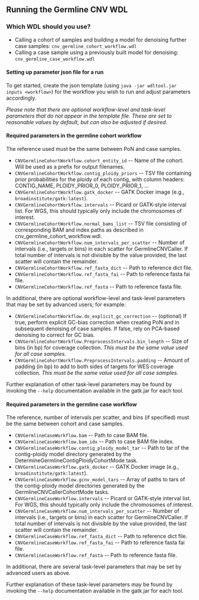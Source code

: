 ## Running the Germline CNV WDL

### Which WDL should you use?

- Calling a cohort of samples and building a model for denoising further case samples: ``cnv_germline_cohort_workflow.wdl``
- Calling a case sample using a previously built model for denoising: ``cnv_germline_case_workflow.wdl``

#### Setting up parameter json file for a run

To get started, create the json template (using ``java -jar wdltool.jar inputs <workflow>``) for the workflow you wish to run and adjust parameters accordingly.  

*Please note that there are optional workflow-level and task-level parameters that do not appear in the template file.  These are set to reasonable values by default, but can also be adjusted if desired.*

#### Required parameters in the germline cohort workflow

The reference used must be the same between PoN and case samples.

- ``CNVGermlineCohortWorkflow.cohort_entity_id`` -- Name of the cohort.  Will be used as a prefix for output filenames.
- ``CNVGermlineCohortWorkflow.contig_ploidy_priors`` -- TSV file containing prior probabilities for the ploidy of each contig, with column headers: CONTIG_NAME, PLOIDY_PRIOR_0, PLOIDY_PRIOR_1, ...
- ``CNVGermlineCohortWorkflow.gatk_docker`` -- GATK Docker image (e.g., ``broadinstitute/gatk:latest``).
- ``CNVGermlineCohortWorkflow.intervals`` -- Picard or GATK-style interval list.  For WGS, this should typically only include the chromosomes of interest.
- ``CNVGermlineCohortWorkflow.normal_bams_list`` -- TSV file consisting of corresponding BAM and index paths as described in cnv_germline_cohort_workflow.wdl.
- ``CNVGermlineCohortWorkflow.num_intervals_per_scatter`` -- Number of intervals (i.e., targets or bins) in each scatter for GermlineCNVCaller.  If total number of intervals is not divisible by the value provided, the last scatter will contain the remainder.
- ``CNVGermlineCohortWorkflow.ref_fasta_dict`` -- Path to reference dict file.
- ``CNVGermlineCohortWorkflow.ref_fasta_fai`` -- Path to reference fasta fai file.
- ``CNVGermlineCohortWorkflow.ref_fasta`` -- Path to reference fasta file.

In additional, there are optional workflow-level and task-level parameters that may be set by advanced users; for example:

- ``CNVGermlineCohortWorkflow.do_explicit_gc_correction`` -- (optional) If true, perform explicit GC-bias correction when creating PoN and in subsequent denoising of case samples.  If false, rely on PCA-based denoising to correct for GC bias.
- ``CNVGermlineCohortWorkflow.PreprocessIntervals.bin_length`` -- Size of bins (in bp) for coverage collection.  *This must be the same value used for all case samples.*
- ``CNVGermlineCohortWorkflow.PreprocessIntervals.padding`` -- Amount of padding (in bp) to add to both sides of targets for WES coverage collection.  *This must be the same value used for all case samples.*

Further explanation of other task-level parameters may be found by invoking the ``--help`` documentation available in the gatk.jar for each tool.  

#### Required parameters in the germline case workflow

The reference, number of intervals per scatter, and bins (if specified) must be the same between cohort and case samples.

- ``CNVGermlineCaseWorkflow.bam`` -- Path to case BAM file.
- ``CNVGermlineCaseWorkflow.bam_idx`` -- Path to case BAM file index.
- ``CNVGermlineCaseWorkflow.contig_ploidy_model_tar`` -- Path to tar of the contig-ploidy model directory generated by the DetermineGermlineContigPloidyCohortMode task. 
- ``CNVGermlineCaseWorkflow.gatk_docker`` -- GATK Docker image (e.g., ``broadinstitute/gatk:latest``).
- ``CNVGermlineCaseWorkflow.gcnv_model_tars`` -- Array of paths to tars of the contig-ploidy model directories generated by the GermlineCNVCallerCohortMode tasks.
- ``CNVGermlineCaseWorkflow.intervals`` -- Picard or GATK-style interval list.  For WGS, this should typically only include the chromosomes of interest.
- ``CNVGermlineCaseWorkflow.num_intervals_per_scatter`` -- Number of intervals (i.e., targets or bins) in each scatter for GermlineCNVCaller.  If total number of intervals is not divisible by the value provided, the last scatter will contain the remainder.
- ``CNVGermlineCaseWorkflow.ref_fasta_dict`` -- Path to reference dict file.
- ``CNVGermlineCaseWorkflow.ref_fasta_fai`` -- Path to reference fasta fai file.
- ``CNVGermlineCaseWorkflow.ref_fasta`` -- Path to reference fasta file.

In additional, there are several task-level parameters that may be set by advanced users as above.

Further explanation of these task-level parameters may be found by invoking the ``--help`` documentation available in the gatk.jar for each tool.